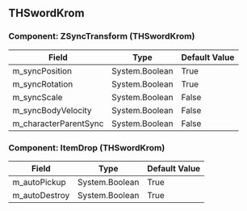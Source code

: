 ## THSwordKrom

### Component: ZSyncTransform (THSwordKrom)

|Field|Type|Default Value|
|-----|----|-------------|
|m_syncPosition|System.Boolean|True|
|m_syncRotation|System.Boolean|True|
|m_syncScale|System.Boolean|False|
|m_syncBodyVelocity|System.Boolean|False|
|m_characterParentSync|System.Boolean|False|

### Component: ItemDrop (THSwordKrom)

|Field|Type|Default Value|
|-----|----|-------------|
|m_autoPickup|System.Boolean|True|
|m_autoDestroy|System.Boolean|True|


